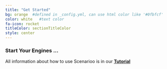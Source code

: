 ```yaml
---
title: "Get Started"
bg: orange  #defined in _config.yml, can use html color like '#0fbfcf'
color: white   #text color
fa-icon: rocket
titleColor: sectionTitleColor
style: center
---
```


### Start Your Engines ...

All information about how to use Scenarioo is in our **[Tutorial](tutorial.html)**

